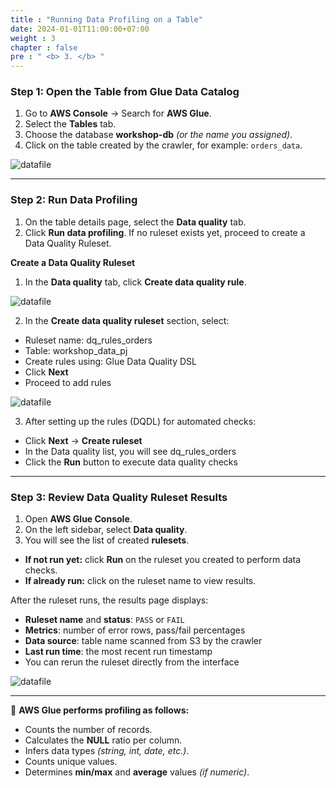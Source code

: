 ```yaml
---
title : "Running Data Profiling on a Table"
date: 2024-01-01T11:00:00+07:00 
weight : 3
chapter : false
pre : " <b> 3. </b> "
---
```


### Step 1: Open the Table from Glue Data Catalog
1. Go to **AWS Console** → Search for **AWS Glue**.  
2. Select the **Tables** tab.  
3. Choose the database **workshop-db** *(or the name you assigned)*.  
4. Click on the table created by the crawler, for example: `orders_data`.  

![datafile](/images/03/006.png?featherlight=false&width=90pc)

---

### Step 2: Run Data Profiling
1. On the table details page, select the **Data quality** tab.  
2. Click **Run data profiling**. If no ruleset exists yet, proceed to create a Data Quality Ruleset.

**Create a Data Quality Ruleset**  
1. In the **Data quality** tab, click **Create data quality rule**.

![datafile](/images/03/007.png?featherlight=false&width=90pc)

2. In the **Create data quality ruleset** section, select:

- Ruleset name: dq_rules_orders  
- Table: workshop_data_pj  
- Create rules using: Glue Data Quality DSL  
- Click **Next**  
- Proceed to add rules

![datafile](/images/03/008.png?featherlight=false&width=90pc)

3. After setting up the rules (DQDL) for automated checks:  
- Click **Next** → **Create ruleset**  
- In the Data quality list, you will see dq_rules_orders  
- Click the **Run** button to execute data quality checks

---

### Step 3: Review Data Quality Ruleset Results

1. Open **AWS Glue Console**.  
2. On the left sidebar, select **Data quality**.  
3. You will see the list of created **rulesets**.

- **If not run yet:** click **Run** on the ruleset you created to perform data checks.  
- **If already run:** click on the ruleset name to view results.

After the ruleset runs, the results page displays:

- **Ruleset name** and **status**: `PASS` or `FAIL`  
- **Metrics**: number of error rows, pass/fail percentages  
- **Data source**: table name scanned from S3 by the crawler  
- **Last run time**: the most recent run timestamp  
- You can rerun the ruleset directly from the interface

![datafile](/images/03/009.png?featherlight=false&width=90pc)

---

📌 **AWS Glue performs profiling as follows:**  
- Counts the number of records.  
- Calculates the **NULL** ratio per column.  
- Infers data types *(string, int, date, etc.)*.  
- Counts unique values.  
- Determines **min/max** and **average** values *(if numeric)*.
